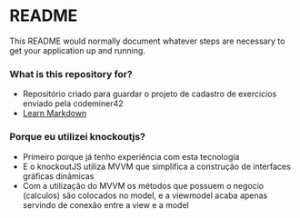 # README #

This README would normally document whatever steps are necessary to get your application up and running.

### What is this repository for? ###

* Repositório criado para guardar o projeto de cadastro de exercicios enviado pela codeminer42
* [Learn Markdown](https://bitbucket.org/tutorials/markdowndemo)

### Porque eu utilizei knockoutjs? ###

* Primeiro porque já tenho experiência com esta tecnologia 
* E o knockoutJS utiliza MVVM que simplifica a construção de interfaces gráficas dinâmicas
* Com a utilização do MVVM os métodos  que possuem o negocio (calculos) são colocados no model, e a viewmodel acaba apenas servindo de conexão entre a view e a model